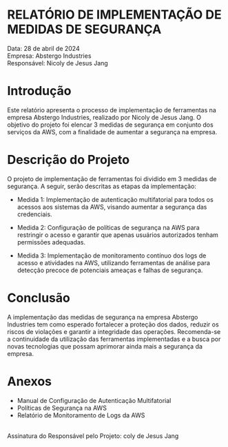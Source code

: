 # RELATÓRIO DE IMPLEMENTAÇÃO DE MEDIDAS DE SEGURANÇA
Data: 28 de abril de 2024<br>
Empresa: Abstergo Industries<br>
Responsável: Nicoly de Jesus Jang<br>

# Introdução
Este relatório apresenta o processo de implementação de ferramentas na empresa Abstergo Industries, realizado por Nicoly de Jesus Jang. O objetivo do projeto foi elencar 3 medidas de segurança em conjunto dos serviços da AWS, com a finalidade de aumentar a segurança na empresa.

# Descrição do Projeto
O projeto de implementação de ferramentas foi dividido em 3 medidas de segurança. A seguir, serão descritas as etapas da implementação:

- Medida 1: Implementação de autenticação multifatorial para todos os acessos aos sistemas da AWS, visando aumentar a segurança das credenciais.

- Medida 2: Configuração de políticas de segurança na AWS para restringir o acesso e garantir que apenas usuários autorizados tenham permissões adequadas.

- Medida 3: Implementação de monitoramento contínuo dos logs de acesso e atividades na AWS, utilizando ferramentas de análise para detecção precoce de potenciais ameaças e falhas de segurança.

# Conclusão
A implementação das medidas de segurança na empresa Abstergo Industries tem como esperado fortalecer a proteção dos dados, reduzir os riscos de violações e garantir a integridade das operações. Recomenda-se a continuidade da utilização das ferramentas implementadas e a busca por novas tecnologias que possam aprimorar ainda mais a segurança da empresa.

# Anexos

- Manual de Configuração de Autenticação Multifatorial
- Políticas de Segurança na AWS
- Relatório de Monitoramento de Logs da AWS
<br>
Assinatura do Responsável pelo Projeto:
coly de Jesus Jang